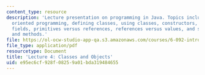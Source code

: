 ```yaml
---
content_type: resource
description: 'Lecture presentation on programming in Java. Topics include: object
  oriented programming, defining classes, using classes, constructors, methods, accessing
  fields, primitives versus references, references versus values, and static types
  and methods.'
file: https://ol-ocw-studio-app-qa.s3.amazonaws.com/courses/6-092-introduction-to-programming-in-java-january-iap-2010/e95ec6cf928f08259a01bda319484655_MIT6_092IAP10_lec04.pdf
file_type: application/pdf
resourcetype: Document
title: 'Lecture 4: Classes and Objects'
uid: e95ec6cf-928f-0825-9a01-bda319484655
---
```

